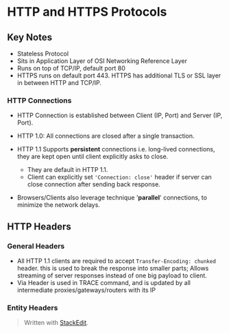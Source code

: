 
# HTTP and HTTPS Protocols

## Key Notes

 - Stateless Protocol
 - Sits in Application Layer of OSI Networking Reference Layer
 - Runs on top of TCP/IP, default port 80
 - HTTPS runs on default port 443. HTTPS has additional TLS or SSL layer in between HTTP and TCP/IP.

### HTTP Connections

 - HTTP Connection is established between Client (IP, Port) and Server
   (IP, Port).
 
 - HTTP 1.0: All connections are closed after a single transaction. 
 - HTTP 1.1 Supports **persistent** connections i.e. long-lived connections, they are kept open until client explicitly asks to close. 
	 - They are default in HTTP 1.1.
	 - Client can explicitly set `'Connection: close'` header if server can
   close connection after sending back response.
   
 - Browsers/Clients also leverage technique '**parallel**' connections,
   to minimize the network delays.

## HTTP Headers

### General Headers

 - All HTTP 1.1 clients are required to accept `Transfer-Encoding: chunked` header. this is used to break the response into smaller parts; Allows streaming of server responses instead of one big payload to client.
 - Via Header is used in TRACE command, and is updated by all intermediate proxies/gateways/routers with its IP
 
 ### Entity Headers


> Written with [StackEdit](https://stackedit.io/).
<!--stackedit_data:
eyJoaXN0b3J5IjpbMjIxMzMxNTQsLTQyNzIwNDk5XX0=
-->
